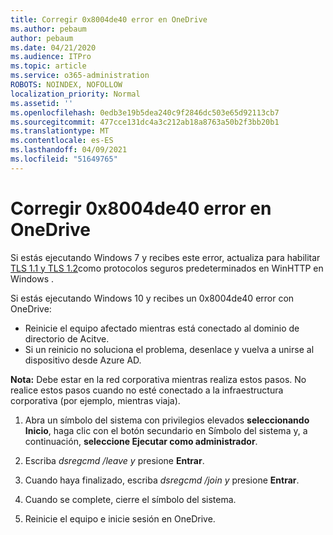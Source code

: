 ```yaml
---
title: Corregir 0x8004de40 error en OneDrive
ms.author: pebaum
author: pebaum
ms.date: 04/21/2020
ms.audience: ITPro
ms.topic: article
ms.service: o365-administration
ROBOTS: NOINDEX, NOFOLLOW
localization_priority: Normal
ms.assetid: ''
ms.openlocfilehash: 0edb3e19b5dea240c9f2846dc503e65d92113cb7
ms.sourcegitcommit: 477cce131dc4a3c212ab18a8763a50b2f3bb20b1
ms.translationtype: MT
ms.contentlocale: es-ES
ms.lasthandoff: 04/09/2021
ms.locfileid: "51649765"
---
```

# <a name="fix-0x8004de40-error-in-onedrive"></a>Corregir 0x8004de40 error en OneDrive

Si estás ejecutando Windows 7 y recibes este error, actualiza para habilitar [TLS 1.1 y TLS 1.2](https://support.microsoft.com/topic/update-to-enable-tls-1-1-and-tls-1-2-as-default-secure-protocols-in-winhttp-in-windows-c4bd73d2-31d7-761e-0178-11268bb10392)como protocolos seguros predeterminados en WinHTTP en Windows .

Si estás ejecutando Windows 10 y recibes un 0x8004de40 error con OneDrive:

- Reinicie el equipo afectado mientras está conectado al dominio de directorio de Acitve.
- Si un reinicio no soluciona el problema, desenlace y vuelva a unirse al dispositivo desde Azure AD. 

**Nota:** Debe estar en la red corporativa mientras realiza estos pasos. No realice estos pasos cuando no esté conectado a la infraestructura corporativa (por ejemplo, mientras viaja). 

1. Abra un símbolo del sistema con privilegios elevados **seleccionando Inicio**, haga clic con el botón secundario en Símbolo del sistema y, a continuación, **seleccione Ejecutar como administrador**. 

1. Escriba *dsregcmd /leave y* presione **Entrar**.

1. Cuando haya finalizado, escriba *dsregcmd /join y* presione **Entrar**.

1. Cuando se complete, cierre el símbolo del sistema.

1. Reinicie el equipo e inicie sesión en OneDrive.
